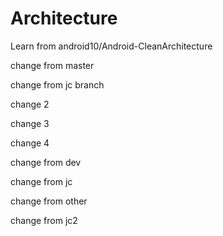 # Architecture

Learn from android10/Android-CleanArchitecture

change from master

change from jc branch

change 2

change 3

change 4

change from dev

change from jc

change from other

change from jc2

